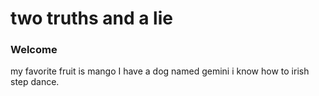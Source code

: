 # two truths and a lie
### Welcome 

my favorite fruit is mango
I have a dog named gemini 
i know how to irish step dance. 
